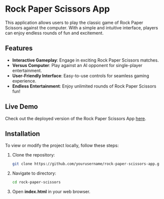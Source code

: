 # Rock Paper Scissors App

This application allows users to play the classic game of Rock Paper Scissors against the computer. With a simple and intuitive interface, players can enjoy endless rounds of fun and excitement.

## Features

- **Interactive Gameplay**: Engage in exciting Rock Paper Scissors matches.
- **Versus Computer**: Play against an AI opponent for single-player entertainment.
- **User-Friendly Interface**: Easy-to-use controls for seamless gaming experience.
- **Endless Entertainment**: Enjoy unlimited rounds of Rock Paper Scissors fun!

## Live Demo

Check out the deployed version of the Rock Paper Scissors App [here](#).

## Installation

To view or modify the project locally, follow these steps:

1. Clone the repository:
   ```bash
   git clone https://github.com/yourusername/rock-paper-scissors-app.git
2. Navigate to directory:
   ```bash
   cd rock-paper-scissors
3. Open **index.html** in your web browser.
